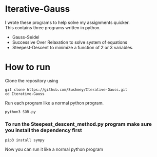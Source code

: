 # Iterative-Gauss
I wrote these programs to help solve my assignments quicker.
<br>
This contains three programs written in python. 
<ul>
  <li>Gauss-Seidel
  <li>Successive Over Relaxation to solve system of equations
  <li>Steepest-Descent to minimize a function of 2 or 3 variables.
</ul>  

# How to run
Clone the repository using 

```
git clone https://github.com/Sushmey/Iterative-Gauss.git
cd Iterative-Gauss
```
Run each program like a normal python program.
```
python3 SOR.py
```
<h3> To run the Steepest_descent_method.py program make sure you install the dependency first </h3>

```
pip3 install sympy
```
Now you can run it like a normal python program

